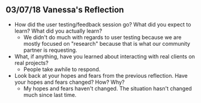 ## 03/07/18 Vanessa's Reflection
* How did the user testing/feedback session go? What did you expect to learn? What did you actually learn?
    * We didn't do much with regards to user testing because we are mostly focused on "research" because that is what our community partner is requesting.
* What, if anything, have you learned about interacting with real clients on real projects?
    * People take awhile to respond.
* Look back at your hopes and fears from the previous reflection. Have your hopes and fears changed? How? Why?
    * My hopes and fears haven't changed. The situation hasn't changed much since last time.